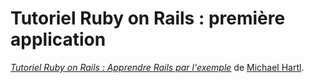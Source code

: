 # Tutoriel Ruby on Rails : première application

[*Tutoriel Ruby on Rails : Apprendre Rails par l'exemple*](http://railstutorial.org/) 
de [Michael Hartl](http://michaelhartl.com/).
